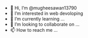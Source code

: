 - 👋 Hi, I’m @mugheesawan13790
- 👀 I’m interested in web devoloping
- 🌱 I’m currently learning ...
- 💞️ I’m looking to collaborate on ...
- 📫 How to reach me ...

<!---
mugheesawan13790/mugheesawan13790 is a ✨ special ✨ repository because its `README.md` (this file) appears on your GitHub profile.
You can click the Preview link to take a look at your changes.
--->
